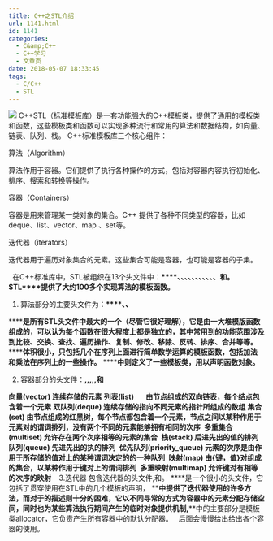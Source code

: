 ```yaml
---
title: C++之STL介绍
url: 1141.html
id: 1141
categories:
  - C&amp;C++
  - C++学习
  - 文章页
date: 2018-05-07 18:33:45
tags:
  - C/C++
  - STL
---
```


![](http://47.100.4.8/wp-content/uploads/2018/05/QQ图片20180507183124.png) C++STL（标准模板库）是一套功能强大的C++模板类，提供了通用的模板类和函数，这些模板类和函数可以实现多种流行和常用的算法和数据结构，如向量、链表、队列、栈。 C++标准模板库三个核心组件：

算法（Algorithm）

算法作用于容器。它们提供了执行各种操作的方式，包括对容器内容执行初始化、排序、搜索和转换等操作。

容器（Containers）

容器是用来管理某一类对象的集合。C++ 提供了各种不同类型的容器，比如 deque、list、vector、map 、set等。

迭代器（iterators）

迭代器用于遍历对象集合的元素。这些集合可能是容器，也可能是容器的子集。

  在C++标准库中，STL被组织在13个头文件中：**<algorithm>****、<deque>、<functional>、<iterator>、<vector>、<list>、<map>、<memory>、<numeric>、<queue>、<set>、<stack>和<utility>。** **STL****提供了大约100多个实现算法的模板函数。** 

1.  算法部分的主要头文件为：**<algorithm>****、<numeric>、<functional>**

**<algorithm>****是所有STL头文件中最大的一个（尽管它很好理解），它是由一大堆模版函数组成的，可以认为每个函数在很大程度上都是独立的，其中常用到的功能范围涉及到比较、交换、查找、遍历操作、复制、修改、移除、反转、排序、合并等等。** **<numeric>****体积很小，只包括几个在序列上面进行简单数学运算的模板函数，包括加法和乘法在序列上的一些操作。** **<functional>****中则定义了一些模板类，用以声明函数对象。** 

2.  容器部分的头文件：**<vector>,<list>,<deque>,<set>,<map>,<stack>和<queue>**

**向量(vector) 连续存储的元素<vector>** **列表(list)       由节点组成的双向链表，每个结点包含着一个元素<list>** **双队列(deque) 连续存储的指向不同元素的指针所组成的数组<deque>** **集合(set) 由节点组成的红黑树，每个节点都包含着一个元素，节点之间以某种作用于元素对的谓词排列，没有两个不同的元素能够拥有相同的次序 <set>** **多重集合(multiset) 允许存在两个次序相等的元素的集合 <set>** **栈(stack) 后进先出的值的排列 <stack>** **队列(queue) 先进先出的执的排列 <queue>** **优先队列(priority_queue) 元素的次序是由作用于所存储的值对上的某种谓词决定的的一种队列 <queue>** **映射(map) 由{键，值}对组成的集合，以某种作用于键对上的谓词排列 <map>** **多重映射(multimap) 允许键对有相等的次序的映射 <map>**   3.迭代器 包含迭代器的头文件<utility>,<iterator>和<memory>。 **<utility>**是一个很小的头文件，它包括了贯穿使用在STL中的几个模板的声明， **<iterator>**中提供了迭代器使用的许多方法，而对于**<memory>**的描述则十分的困难，它以不同寻常的方式为容器中的元素分配存储空间，同时也为某些算法执行期间产生的临时对象提供机制,**<memory>**中的主要部分是模板类allocator，它负责产生所有容器中的默认分配器。   后面会慢慢给出给出各个容器的使用。